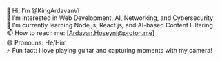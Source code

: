 👋 Hi, I’m @KingArdavanVI  
👀 I’m interested in Web Development, AI, Networking, and Cybersecurity  
🌱 I’m currently learning Node.js, React.js, and AI-based Content Filtering  
📫 How to reach me: [Ardavan.Hoseyni@proton.me]  
😄 Pronouns: He/Him  
⚡ Fun fact: I love playing guitar and capturing moments with my camera!  


<!---
KingArdavanVI/KingArdavanVI is a ✨ special ✨ repository because its `README.md` (this file) appears on your GitHub profile.
You can click the Preview link to take a look at your changes.
--->
